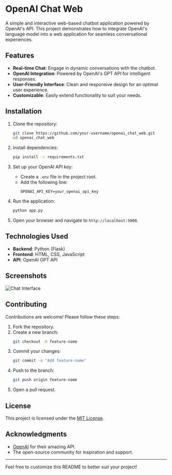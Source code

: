 # OpenAI Chat Web

A simple and interactive web-based chatbot application powered by OpenAI's API. This project demonstrates how to integrate OpenAI's language model into a web application for seamless conversational experiences.

## Features

- **Real-time Chat**: Engage in dynamic conversations with the chatbot.
- **OpenAI Integration**: Powered by OpenAI's GPT API for intelligent responses.
- **User-Friendly Interface**: Clean and responsive design for an optimal user experience.
- **Customizable**: Easily extend functionality to suit your needs.

## Installation

1. Clone the repository:

   ```bash
   git clone https://github.com/your-username/openai_chat_web.git
   cd openai_chat_web
   ```

2. Install dependencies:

   ```bash
   pip install -r requirements.txt
   ```

3. Set up your OpenAI API key:

   - Create a `.env` file in the project root.
   - Add the following line:
     ```
     OPENAI_API_KEY=your_openai_api_key
     ```

4. Run the application:

   ```bash
   python app.py
   ```

5. Open your browser and navigate to `http://localhost:5000`.

## Technologies Used

- **Backend**: Python (Flask)
- **Frontend**: HTML, CSS, JavaScript
- **API**: OpenAI GPT API

## Screenshots

![Chat Interface](https://via.placeholder.com/800x400?text=Chat+Interface)

## Contributing

Contributions are welcome! Please follow these steps:

1. Fork the repository.
2. Create a new branch:
   ```bash
   git checkout -b feature-name
   ```
3. Commit your changes:
   ```bash
   git commit -m "Add feature-name"
   ```
4. Push to the branch:
   ```bash
   git push origin feature-name
   ```
5. Open a pull request.

## License

This project is licensed under the [MIT License](LICENSE).

## Acknowledgments

- [OpenAI](https://openai.com) for their amazing API.
- The open-source community for inspiration and support.

---

Feel free to customize this README to better suit your project!
